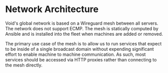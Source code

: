 # Network Architecture

Void's global network is based on a Wireguard mesh between all
servers.  The network does not support ECMP.  The mesh is statically
computed by Ansible and is installed into the fleet when machines are
added or removed.

The primary use case of the mesh is to allow us to run services that
expect to be inside of a single broadcast domain without expending
significant effort to enable machine to machine communication.  As
such, most services should be accessed via HTTP proxies rather than
connecting to the mesh directly.
